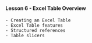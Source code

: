 
#### Lesson 6 - Excel Table Overview

    - Creating an Excel Table
    - Excel Table features
    - Structured references
    - Table slicers
